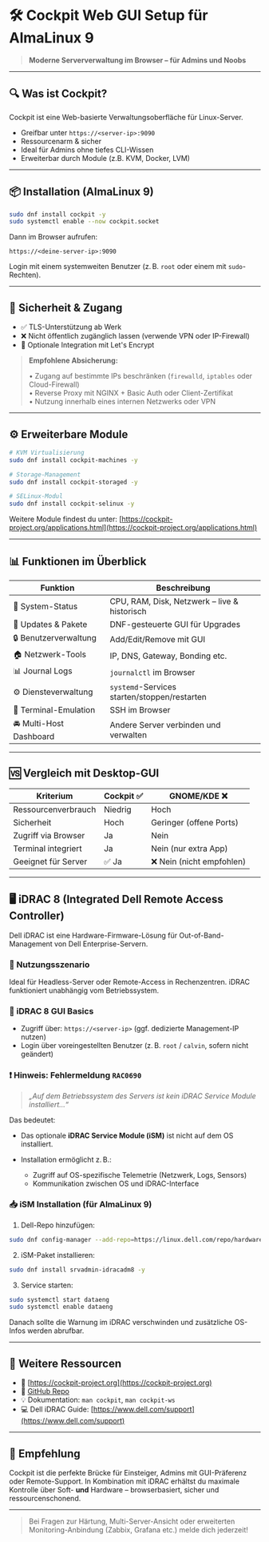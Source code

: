 # 🛠️ Cockpit Web GUI Setup für AlmaLinux 9

> **Moderne Serververwaltung im Browser – für Admins und Noobs**

---

## 🔍 Was ist Cockpit?

Cockpit ist eine Web-basierte Verwaltungsoberfläche für Linux-Server.

* Greifbar unter `https://<server-ip>:9090`
* Ressourcenarm & sicher
* Ideal für Admins ohne tiefes CLI-Wissen
* Erweiterbar durch Module (z.B. KVM, Docker, LVM)

---

## 📦 Installation (AlmaLinux 9)

```bash
sudo dnf install cockpit -y
sudo systemctl enable --now cockpit.socket
```

Dann im Browser aufrufen:

```
https://<deine-server-ip>:9090
```

Login mit einem systemweiten Benutzer (z. B. `root` oder einem mit `sudo`-Rechten).

---

## 🔐 Sicherheit & Zugang

* ✅ TLS-Unterstützung ab Werk
* ❌ Nicht öffentlich zugänglich lassen (verwende VPN oder IP-Firewall)
* 🔐 Optionale Integration mit Let's Encrypt

> **Empfohlene Absicherung:**
>
> • Zugang auf bestimmte IPs beschränken (`firewalld`, `iptables` oder Cloud-Firewall)<br>
> • Reverse Proxy mit NGINX + Basic Auth oder Client-Zertifikat<br>
> • Nutzung innerhalb eines internen Netzwerks oder VPN

---

## ⚙️ Erweiterbare Module

```bash
# KVM Virtualisierung
sudo dnf install cockpit-machines -y

# Storage-Management
sudo dnf install cockpit-storaged -y

# SELinux-Modul
sudo dnf install cockpit-selinux -y
```

Weitere Module findest du unter: [https://cockpit-project.org/applications.html](https://cockpit-project.org/applications.html)

---

## 📊 Funktionen im Überblick

| Funktion                | Beschreibung                                 |
| ----------------------- | -------------------------------------------- |
| 🔋 System-Status        | CPU, RAM, Disk, Netzwerk – live & historisch |
| 📅 Updates & Pakete     | DNF-gesteuerte GUI für Upgrades              |
| 🔒 Benutzerverwaltung   | Add/Edit/Remove mit GUI                      |
| 🏠 Netzwerk-Tools       | IP, DNS, Gateway, Bonding etc.               |
| 📊 Journal Logs         | `journalctl` im Browser                      |
| ⚙️ Diensteverwaltung    | `systemd`-Services starten/stoppen/restarten |
| 🌌 Terminal-Emulation   | SSH im Browser                               |
| 🚘 Multi-Host Dashboard | Andere Server verbinden und verwalten        |

---

## 🆚 Vergleich mit Desktop-GUI

| Kriterium           | Cockpit ✅ | GNOME/KDE ❌              |
| ------------------- | --------- | ------------------------ |
| Ressourcenverbrauch | Niedrig   | Hoch                     |
| Sicherheit          | Hoch      | Geringer (offene Ports)  |
| Zugriff via Browser | Ja        | Nein                     |
| Terminal integriert | Ja        | Nein (nur extra App)     |
| Geeignet für Server | ✅ Ja      | ❌ Nein (nicht empfohlen) |

---

## 🖥️ iDRAC 8 (Integrated Dell Remote Access Controller)

Dell iDRAC ist eine Hardware-Firmware-Lösung für Out-of-Band-Management von Dell Enterprise-Servern.

### 🔧 Nutzungsszenario

Ideal für Headless-Server oder Remote-Access in Rechenzentren. iDRAC funktioniert unabhängig vom Betriebssystem.

### 🧩 iDRAC 8 GUI Basics

* Zugriff über: `https://<server-ip>` (ggf. dedizierte Management-IP nutzen)
* Login über voreingestellten Benutzer (z. B. `root` / `calvin`, sofern nicht geändert)

### ❗ Hinweis: Fehlermeldung `RAC0690`

> *„Auf dem Betriebssystem des Servers ist kein iDRAC Service Module installiert…“*

Das bedeutet:

* Das optionale **iDRAC Service Module (iSM)** ist nicht auf dem OS installiert.
* Installation ermöglicht z. B.:

  * Zugriff auf OS-spezifische Telemetrie (Netzwerk, Logs, Sensors)
  * Kommunikation zwischen OS und iDRAC-Interface

### 📥 iSM Installation (für AlmaLinux 9)

1. Dell-Repo hinzufügen:

```bash
sudo dnf config-manager --add-repo=https://linux.dell.com/repo/hardware/dsu/os_dependent/
```

2. iSM-Paket installieren:

```bash
sudo dnf install srvadmin-idracadm8 -y
```

3. Service starten:

```bash
sudo systemctl start dataeng
sudo systemctl enable dataeng
```

Danach sollte die Warnung im iDRAC verschwinden und zusätzliche OS-Infos werden abrufbar.

---

## 📁 Weitere Ressourcen

* 🔗 [https://cockpit-project.org](https://cockpit-project.org)
* 📃 [GitHub Repo](https://github.com/cockpit-project/cockpit)
* 💡 Dokumentation: `man cockpit`, `man cockpit-ws`
* 💻 Dell iDRAC Guide: [https://www.dell.com/support](https://www.dell.com/support)

---

## 🙌 Empfehlung

Cockpit ist die perfekte Brücke für Einsteiger, Admins mit GUI-Präferenz oder Remote-Support. In Kombination mit iDRAC erhältst du maximale Kontrolle über Soft- **und** Hardware – browserbasiert, sicher und ressourcenschonend.

---

> Bei Fragen zur Härtung, Multi-Server-Ansicht oder erweiterten Monitoring-Anbindung (Zabbix, Grafana etc.) melde dich jederzeit!

